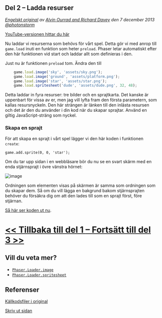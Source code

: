 ## Del 2 &ndash; Ladda resurser

*[Engelskt original](http://phaser.io/tutorials/making-your-first-phaser-game/index) av [Alvin Ourrad and Richard Davey](https://twitter.com/photonstorm) den 7 december 2013   [@photonstorm](https://twitter.com/photonstorm)*

[YouTube-versionen hittar du här](https://www.youtube.com/playlist?list=PL39Sm336N_h-I3mGTtj3q--BtLWpH13sa)

Nu laddar vi resurserna som behövs för vårt spel. Detta gör vi med anrop till `game.load` inuti en funktion som heter `preload`.
Phaser letar automatiskt efter den här funktionen vid start och laddar allt som definieras i den.

Just nu är funktionen `preload` tom. Ändra den till
```javascript
    game.load.image('sky', 'assets/sky.png');
    game.load.image('ground', 'assets/platform.png');
    game.load.image('star', 'assets/star.png');
    game.load.spritesheet('dude', 'assets/dude.png', 32, 48);
```

Detta laddar in fyra resurser: tre bilder och en sprajtkarta. Det kanske är uppenbart för vissa av er, men jag vill lyfta fram den första parametern, som kallas resursnyckeln. Den här strängen är länken till den inlästa resursen och det är den du använder i din kod när du skapar sprajtar. Använd en giltig JavaScript-sträng som nyckel.

### Skapa en sprajt

För att skapa en sprajt i vårt spel lägger vi den här koden i funktionen `create`:

`game.add.sprite(0, 0, 'star');`

Om du tar upp sidan i en webbläsare bör du nu se en svart skärm med en enda stjärnsprajt i övre vänstra hörnet:

![image](http://phaser.io/content/tutorials/making-your-first-phaser-game/part3.png)

Ordningen som elementen visas på skärmen är samma som ordningen som du skapar dem. Så om du vill lägga en bakgrund bakom stjärnsprajten behöver du försäkra dig om att den lades till som en sprajt först, före stjärnan.

[Så här ser koden ut nu](../phaser_tutorial_02/part3.js).

# [<< Tillbaka till del 1 ](index.md) [&ndash; Fortsätt till del 3 >>](part3.md)

## Vill du veta mer?
* [`Phaser.Loader.image`](http://phaser.io/docs/2.5.0/Phaser.Loader.html#image)
* [`Phaser.Loader.spritesheet`](http://phaser.io/docs/2.5.0/Phaser.Loader.html#spritesheet)

## Referenser
[Källkodsfiler i original](https://github.com/photonstorm/phaser/raw/master/resources/tutorials/02%20Making%20your%20first%20game/phaser_tutorial_02.zip)

[Skriv ut sidan](https://gitprint.com/coderdojolund/phaser-tutorials/blob/master/making-your-first-phaser-game/part2.md)
